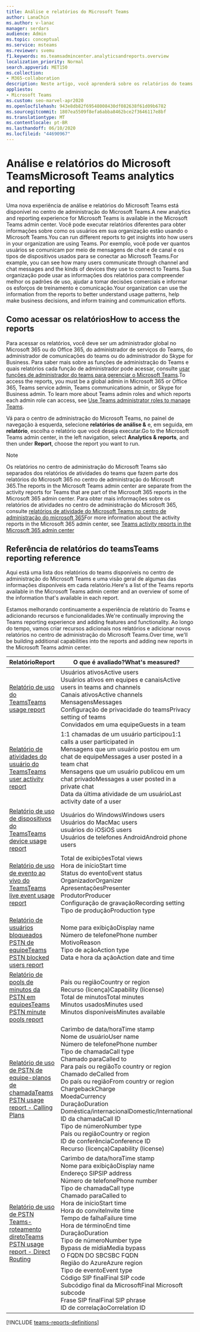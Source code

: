 ```yaml
---
title: Análise e relatórios do Microsoft Teams
author: LanaChin
ms.author: v-lanac
manager: serdars
audience: Admin
ms.topic: conceptual
ms.service: msteams
ms.reviewer: svemu
f1.keywords: ms.teamsadmincenter.analyticsandreports.overview
localization_priority: Normal
search.appverid: MET150
ms.collection:
- M365-collaboration
description: Neste artigo, você aprenderá sobre os relatórios do teams que estão disponíveis no centro de administração do Microsoft Teams.
appliesto:
- Microsoft Teams
ms.custom: seo-marvel-apr2020
ms.openlocfilehash: 943e8db82f69548008430df082638f61d09b6782
ms.sourcegitcommit: 1807ea5509f8efa6abba8462bce2f3646117e8bf
ms.translationtype: MT
ms.contentlocale: pt-BR
ms.lasthandoff: 06/10/2020
ms.locfileid: "44690967"
---
```

# <a name="microsoft-teams-analytics-and-reporting"></a><span data-ttu-id="357d8-103">Análise e relatórios do Microsoft Teams</span><span class="sxs-lookup"><span data-stu-id="357d8-103">Microsoft Teams analytics and reporting</span></span>

<span data-ttu-id="357d8-104">Uma nova experiência de análise e relatórios do Microsoft Teams está disponível no centro de administração do Microsoft Teams.</span><span class="sxs-lookup"><span data-stu-id="357d8-104">A new analytics and reporting experience for Microsoft Teams is available in the Microsoft Teams admin center.</span></span> <span data-ttu-id="357d8-105">Você pode executar relatórios diferentes para obter informações sobre como os usuários em sua organização estão usando o Microsoft Teams.</span><span class="sxs-lookup"><span data-stu-id="357d8-105">You can run different reports to get insights into how users in your organization are using Teams.</span></span> <span data-ttu-id="357d8-106">Por exemplo, você pode ver quantos usuários se comunicam por meio de mensagens de chat e de canal e os tipos de dispositivos usados para se conectar ao Microsoft Teams.</span><span class="sxs-lookup"><span data-stu-id="357d8-106">For example, you can see how many users communicate through channel and chat messages and the kinds of devices they use to connect to Teams.</span></span> <span data-ttu-id="357d8-107">Sua organização pode usar as informações dos relatórios para compreender melhor os padrões de uso, ajudar a tomar decisões comerciais e informar os esforços de treinamento e comunicação.</span><span class="sxs-lookup"><span data-stu-id="357d8-107">Your organization can use the information from the reports to better understand usage patterns, help make business decisions, and inform training and communication efforts.</span></span>

## <a name="how-to-access-the-reports"></a><span data-ttu-id="357d8-108">Como acessar os relatórios</span><span class="sxs-lookup"><span data-stu-id="357d8-108">How to access the reports</span></span>

<span data-ttu-id="357d8-109">Para acessar os relatórios, você deve ser um administrador global no Microsoft 365 ou do Office 365, do administrador de serviços do Teams, do administrador de comunicações do teams ou do administrador do Skype for Business. Para saber mais sobre as funções de administração do Teams e quais relatórios cada função de administrador pode acessar, consulte [usar funções de administrador do teams para gerenciar o Microsoft Teams](../using-admin-roles.md).</span><span class="sxs-lookup"><span data-stu-id="357d8-109">To access the reports, you must be a global admin in Microsoft 365 or Office 365, Teams service admin, Teams communications admin, or Skype for Business admin. To learn more about Teams admin roles and which reports each admin role can access, see [Use Teams administrator roles to manage Teams](../using-admin-roles.md).</span></span>

<span data-ttu-id="357d8-110">Vá para o centro de administração do Microsoft Teams, no painel de navegação à esquerda, selecione **relatórios de análise &** e, em seguida, em **relatório**, escolha o relatório que você deseja executar.</span><span class="sxs-lookup"><span data-stu-id="357d8-110">Go to the Microsoft Teams admin center, in the left navigation, select **Analytics & reports**, and then under **Report**, choose the report you want to run.</span></span>

> [!NOTE]
> <span data-ttu-id="357d8-111">Os relatórios no centro de administração do Microsoft Teams são separados dos relatórios de atividades do teams que fazem parte dos relatórios do Microsoft 365 no centro de administração do Microsoft 365.</span><span class="sxs-lookup"><span data-stu-id="357d8-111">The reports in the Microsoft Teams admin center are separate from the activity reports for Teams that are part of the Microsoft 365 reports in the Microsoft 365 admin center.</span></span> <span data-ttu-id="357d8-112">Para obter mais informações sobre os relatórios de atividades no centro de administração do Microsoft 365, consulte [relatórios de atividade do Microsoft Teams no centro de administração do microsoft 365](../teams-activity-reports.md)</span><span class="sxs-lookup"><span data-stu-id="357d8-112">For more information about the activity reports in the Microsoft 365 admin center, see [Teams activity reports in the Microsoft 365 admin center](../teams-activity-reports.md)</span></span>

## <a name="teams-reporting-reference"></a><span data-ttu-id="357d8-113">Referência de relatórios do teams</span><span class="sxs-lookup"><span data-stu-id="357d8-113">Teams reporting reference</span></span>

<span data-ttu-id="357d8-114">Aqui está uma lista dos relatórios do teams disponíveis no centro de administração do Microsoft Teams e uma visão geral de algumas das informações disponíveis em cada relatório.</span><span class="sxs-lookup"><span data-stu-id="357d8-114">Here's a list of the Teams reports available in the Microsoft Teams admin center and an overview of some of the information that's available in each report.</span></span>

<span data-ttu-id="357d8-115">Estamos melhorando continuamente a experiência de relatório do Teams e adicionando recursos e funcionalidades.</span><span class="sxs-lookup"><span data-stu-id="357d8-115">We're continually improving the Teams reporting experience and adding features and functionality.</span></span> <span data-ttu-id="357d8-116">Ao longo do tempo, vamos criar recursos adicionais nos relatórios e adicionar novos relatórios no centro de administração do Microsoft Teams.</span><span class="sxs-lookup"><span data-stu-id="357d8-116">Over time, we'll be building additional capabilities into the reports and adding new reports in the Microsoft Teams admin center.</span></span>

|<span data-ttu-id="357d8-117">Relatório</span><span class="sxs-lookup"><span data-stu-id="357d8-117">Report</span></span>  |<span data-ttu-id="357d8-118">O que é avaliado?</span><span class="sxs-lookup"><span data-stu-id="357d8-118">What's measured?</span></span> |
|---------|---------|
|[<span data-ttu-id="357d8-119">Relatório de uso do Teams</span><span class="sxs-lookup"><span data-stu-id="357d8-119">Teams usage report</span></span>](teams-usage-report.md)  |  <span data-ttu-id="357d8-120">Usuários ativos</span><span class="sxs-lookup"><span data-stu-id="357d8-120">Active users</span></span><br/><span data-ttu-id="357d8-121">Usuários ativos em equipes e canais</span><span class="sxs-lookup"><span data-stu-id="357d8-121">Active users in teams and channels</span></span><br/><span data-ttu-id="357d8-122">Canais ativos</span><span class="sxs-lookup"><span data-stu-id="357d8-122">Active channels</span></span><br/><span data-ttu-id="357d8-123">Mensagens</span><span class="sxs-lookup"><span data-stu-id="357d8-123">Messages</span></span><br/><span data-ttu-id="357d8-124">Configuração de privacidade do teams</span><span class="sxs-lookup"><span data-stu-id="357d8-124">Privacy setting of  teams</span></span><br/><span data-ttu-id="357d8-125">Convidados em uma equipe</span><span class="sxs-lookup"><span data-stu-id="357d8-125">Guests in a team</span></span>   |
|[<span data-ttu-id="357d8-126">Relatório de atividades do usuário do Teams</span><span class="sxs-lookup"><span data-stu-id="357d8-126">Teams user activity report</span></span>](user-activity-report.md)  |  <span data-ttu-id="357d8-127">1:1 chamadas de um usuário participou</span><span class="sxs-lookup"><span data-stu-id="357d8-127">1:1 calls a user participated in</span></span><br/><span data-ttu-id="357d8-128">Mensagens que um usuário postou em um chat de equipe</span><span class="sxs-lookup"><span data-stu-id="357d8-128">Messages a user posted in a team chat</span></span><br/><span data-ttu-id="357d8-129">Mensagens que um usuário publicou em um chat privado</span><span class="sxs-lookup"><span data-stu-id="357d8-129">Messages a user posted in a private chat</span></span><br/><span data-ttu-id="357d8-130">Data da última atividade de um usuário</span><span class="sxs-lookup"><span data-stu-id="357d8-130">Last activity date of a user</span></span>     |
|[<span data-ttu-id="357d8-131">Relatório de uso de dispositivos do Teams</span><span class="sxs-lookup"><span data-stu-id="357d8-131">Teams device usage report</span></span>](device-usage-report.md)   |  <span data-ttu-id="357d8-132">Usuários do Windows</span><span class="sxs-lookup"><span data-stu-id="357d8-132">Windows users</span></span><br/><span data-ttu-id="357d8-133">Usuários do Mac</span><span class="sxs-lookup"><span data-stu-id="357d8-133">Mac users</span></span><br/><span data-ttu-id="357d8-134">usuários do iOS</span><span class="sxs-lookup"><span data-stu-id="357d8-134">iOS users</span></span><br/><span data-ttu-id="357d8-135">Usuários de telefones Android</span><span class="sxs-lookup"><span data-stu-id="357d8-135">Android phone users</span></span>     |
|[<span data-ttu-id="357d8-136">Relatório de uso de evento ao vivo do Teams</span><span class="sxs-lookup"><span data-stu-id="357d8-136">Teams live event usage report</span></span>](teams-live-event-usage-report.md)   |  <span data-ttu-id="357d8-137">Total de exibições</span><span class="sxs-lookup"><span data-stu-id="357d8-137">Total views</span></span><br><span data-ttu-id="357d8-138">Hora de início</span><span class="sxs-lookup"><span data-stu-id="357d8-138">Start time</span></span><br><span data-ttu-id="357d8-139">Status do evento</span><span class="sxs-lookup"><span data-stu-id="357d8-139">Event status</span></span><br><span data-ttu-id="357d8-140">Organizador</span><span class="sxs-lookup"><span data-stu-id="357d8-140">Organizer</span></span><br><span data-ttu-id="357d8-141">Apresentações</span><span class="sxs-lookup"><span data-stu-id="357d8-141">Presenter</span></span><br><span data-ttu-id="357d8-142">Produtor</span><span class="sxs-lookup"><span data-stu-id="357d8-142">Producer</span></span><br><span data-ttu-id="357d8-143">Configuração de gravação</span><span class="sxs-lookup"><span data-stu-id="357d8-143">Recording setting</span></span><br><span data-ttu-id="357d8-144">Tipo de produção</span><span class="sxs-lookup"><span data-stu-id="357d8-144">Production type</span></span>    |
|[<span data-ttu-id="357d8-145">Relatório de usuários bloqueados PSTN de equipe</span><span class="sxs-lookup"><span data-stu-id="357d8-145">Teams PSTN blocked users report</span></span>](pstn-blocked-users-report.md)   |  <span data-ttu-id="357d8-146">Nome para exibição</span><span class="sxs-lookup"><span data-stu-id="357d8-146">Display name</span></span><br><span data-ttu-id="357d8-147">Número de telefone</span><span class="sxs-lookup"><span data-stu-id="357d8-147">Phone number</span></span><br><span data-ttu-id="357d8-148">Motivo</span><span class="sxs-lookup"><span data-stu-id="357d8-148">Reason</span></span><br><span data-ttu-id="357d8-149">Tipo de ação</span><span class="sxs-lookup"><span data-stu-id="357d8-149">Action type</span></span><br><span data-ttu-id="357d8-150">Data e hora da ação</span><span class="sxs-lookup"><span data-stu-id="357d8-150">Action date and time</span></span>   |
|[<span data-ttu-id="357d8-151">Relatório de pools de minutos da PSTN em equipes</span><span class="sxs-lookup"><span data-stu-id="357d8-151">Teams PSTN minute pools report</span></span>](pstn-minute-pools-report.md) |  <span data-ttu-id="357d8-152">País ou região</span><span class="sxs-lookup"><span data-stu-id="357d8-152">Country or region</span></span><br><span data-ttu-id="357d8-153">Recurso (licença)</span><span class="sxs-lookup"><span data-stu-id="357d8-153">Capability (license)</span></span> <br><span data-ttu-id="357d8-154">Total de minutos</span><span class="sxs-lookup"><span data-stu-id="357d8-154">Total minutes</span></span><br><span data-ttu-id="357d8-155">Minutos usados</span><span class="sxs-lookup"><span data-stu-id="357d8-155">Minutes used</span></span><br><span data-ttu-id="357d8-156">Minutos disponíveis</span><span class="sxs-lookup"><span data-stu-id="357d8-156">Minutes available</span></span>|
|[<span data-ttu-id="357d8-157">Relatório de uso de PSTN de equipe-planos de chamada</span><span class="sxs-lookup"><span data-stu-id="357d8-157">Teams PSTN usage report - Calling Plans</span></span>](pstn-usage-report.md#calling-plans)|  <span data-ttu-id="357d8-158">Carimbo de data/hora</span><span class="sxs-lookup"><span data-stu-id="357d8-158">Time stamp</span></span><br><span data-ttu-id="357d8-159">Nome de usuário</span><span class="sxs-lookup"><span data-stu-id="357d8-159">User name</span></span><br><span data-ttu-id="357d8-160">Número de telefone</span><span class="sxs-lookup"><span data-stu-id="357d8-160">Phone number</span></span><br><span data-ttu-id="357d8-161">Tipo de chamada</span><span class="sxs-lookup"><span data-stu-id="357d8-161">Call type</span></span> <br><span data-ttu-id="357d8-162">Chamado para</span><span class="sxs-lookup"><span data-stu-id="357d8-162">Called to</span></span><br><span data-ttu-id="357d8-163">Para país ou região</span><span class="sxs-lookup"><span data-stu-id="357d8-163">To country or region</span></span> <br><span data-ttu-id="357d8-164">Chamado de</span><span class="sxs-lookup"><span data-stu-id="357d8-164">Called from</span></span> <br><span data-ttu-id="357d8-165">Do país ou região</span><span class="sxs-lookup"><span data-stu-id="357d8-165">From country or region</span></span><br><span data-ttu-id="357d8-166">Chargeback</span><span class="sxs-lookup"><span data-stu-id="357d8-166">Charge</span></span><br><span data-ttu-id="357d8-167">Moeda</span><span class="sxs-lookup"><span data-stu-id="357d8-167">Currency</span></span><br><span data-ttu-id="357d8-168">Duração</span><span class="sxs-lookup"><span data-stu-id="357d8-168">Duration</span></span><br><span data-ttu-id="357d8-169">Doméstica/internacional</span><span class="sxs-lookup"><span data-stu-id="357d8-169">Domestic/International</span></span><br><span data-ttu-id="357d8-170">ID da chamada</span><span class="sxs-lookup"><span data-stu-id="357d8-170">Call ID</span></span><br><span data-ttu-id="357d8-171">Tipo de número</span><span class="sxs-lookup"><span data-stu-id="357d8-171">Number type</span></span><br><span data-ttu-id="357d8-172">País ou região</span><span class="sxs-lookup"><span data-stu-id="357d8-172">Country or region</span></span><br><span data-ttu-id="357d8-173">ID de conferência</span><span class="sxs-lookup"><span data-stu-id="357d8-173">Conference ID</span></span><br><span data-ttu-id="357d8-174">Recurso (licença)</span><span class="sxs-lookup"><span data-stu-id="357d8-174">Capability (license)</span></span>|
|[<span data-ttu-id="357d8-175">Relatório de uso de PSTN Teams-roteamento direto</span><span class="sxs-lookup"><span data-stu-id="357d8-175">Teams PSTN usage report - Direct Routing</span></span>](pstn-usage-report.md#direct-routing)  |  <span data-ttu-id="357d8-176">Carimbo de data/hora</span><span class="sxs-lookup"><span data-stu-id="357d8-176">Time stamp</span></span><br><span data-ttu-id="357d8-177">Nome para exibição</span><span class="sxs-lookup"><span data-stu-id="357d8-177">Display name</span></span><br><span data-ttu-id="357d8-178">Endereço SIP</span><span class="sxs-lookup"><span data-stu-id="357d8-178">SIP address</span></span><br><span data-ttu-id="357d8-179">Número de telefone</span><span class="sxs-lookup"><span data-stu-id="357d8-179">Phone number</span></span> <br><span data-ttu-id="357d8-180">Tipo de chamada</span><span class="sxs-lookup"><span data-stu-id="357d8-180">Call type</span></span><br><span data-ttu-id="357d8-181">Chamado para</span><span class="sxs-lookup"><span data-stu-id="357d8-181">Called to</span></span><br><span data-ttu-id="357d8-182">Hora de início</span><span class="sxs-lookup"><span data-stu-id="357d8-182">Start time</span></span><br><span data-ttu-id="357d8-183">Hora do convite</span><span class="sxs-lookup"><span data-stu-id="357d8-183">Invite time</span></span><br><span data-ttu-id="357d8-184">Tempo de falha</span><span class="sxs-lookup"><span data-stu-id="357d8-184">Failure time</span></span><br><span data-ttu-id="357d8-185">Hora de término</span><span class="sxs-lookup"><span data-stu-id="357d8-185">End time</span></span><br><span data-ttu-id="357d8-186">Duração</span><span class="sxs-lookup"><span data-stu-id="357d8-186">Duration</span></span><br><span data-ttu-id="357d8-187">Tipo de número</span><span class="sxs-lookup"><span data-stu-id="357d8-187">Number type</span></span><br><span data-ttu-id="357d8-188">Bypass de mídia</span><span class="sxs-lookup"><span data-stu-id="357d8-188">Media bypass</span></span><br><span data-ttu-id="357d8-189">O FQDN DO SBC</span><span class="sxs-lookup"><span data-stu-id="357d8-189">SBC FQDN</span></span><br><span data-ttu-id="357d8-190">Região do Azure</span><span class="sxs-lookup"><span data-stu-id="357d8-190">Azure region</span></span><br><span data-ttu-id="357d8-191">Tipo de evento</span><span class="sxs-lookup"><span data-stu-id="357d8-191">Event type</span></span><br><span data-ttu-id="357d8-192">Código SIP final</span><span class="sxs-lookup"><span data-stu-id="357d8-192">Final SIP code</span></span><br><span data-ttu-id="357d8-193">Subcódigo final da Microsoft</span><span class="sxs-lookup"><span data-stu-id="357d8-193">Final Microsoft subcode</span></span><br><span data-ttu-id="357d8-194">Frase SIP final</span><span class="sxs-lookup"><span data-stu-id="357d8-194">Final SIP phrase</span></span><br><span data-ttu-id="357d8-195">ID de correlação</span><span class="sxs-lookup"><span data-stu-id="357d8-195">Correlation ID</span></span>  |

[!INCLUDE [teams-reports-definitions](../includes/teams-reports-definitions.md)]
